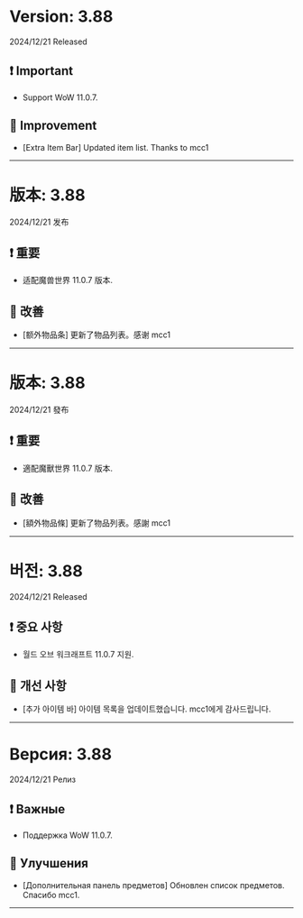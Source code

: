 # Version: 3.88
2024/12/21 Released
## ❗ Important
- Support WoW 11.0.7.
## 💪 Improvement
- [Extra Item Bar] Updated item list. Thanks to mcc1

------
# 版本: 3.88
2024/12/21 发布
## ❗ 重要
- 适配魔兽世界 11.0.7 版本.
## 💪 改善
- [额外物品条] 更新了物品列表。感谢 mcc1

------
# 版本: 3.88
2024/12/21 發布
## ❗ 重要
- 適配魔獸世界 11.0.7 版本.
## 💪 改善
- [額外物品條] 更新了物品列表。感謝 mcc1

------
# 버전: 3.88
2024/12/21 Released
## ❗ 중요 사항
- 월드 오브 워크래프트 11.0.7 지원.
## 💪 개선 사항
- [추가 아이템 바] 아이템 목록을 업데이트했습니다. mcc1에게 감사드립니다.

------
# Версия: 3.88
2024/12/21 Релиз
## ❗ Важные
- Поддержка WoW 11.0.7.
## 💪 Улучшения
- [Дополнительная панель предметов] Обновлен список предметов. Спасибо mcc1.

------
